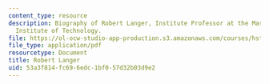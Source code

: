 ```yaml
---
content_type: resource
description: Biography of Robert Langer, Institute Professor at the Massachusetts
  Institute of Technology.
file: https://ol-ocw-studio-app-production.s3.amazonaws.com/courses/hst-939-designing-and-sustaining-technology-innovation-for-global-health-practice-spring-2008/53a3f814fc696edc1bf057d32b03d9e2_robert_bio.pdf
file_type: application/pdf
resourcetype: Document
title: Robert Langer
uid: 53a3f814-fc69-6edc-1bf0-57d32b03d9e2
---
```

